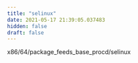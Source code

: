 ```yaml
---
title: "selinux"
date: 2021-05-17 21:39:05.037483
hidden: false
draft: false
---
```


x86/64/package_feeds_base_procd/selinux

